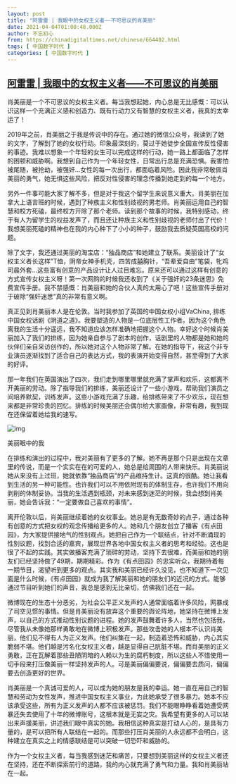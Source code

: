 ```yaml
---
layout: post
title: "阿雷雷 | 我眼中的女权主义者——不可思议的肖美丽"
date: 2021-04-04T01:00:48.000Z
author: 不忘初心
from: https://chinadigitaltimes.net/chinese/664402.html
tags: [ 中国数字时代 ]
categories: [ 中国数字时代 ]
---
```

<!--1617498048000-->
[阿雷雷 | 我眼中的女权主义者——不可思议的肖美丽](https://chinadigitaltimes.net/chinese/664402.html)
------

<div>
<p>肖美丽是一个不可思议的女权主义者。每当我想起她，内心总是无比感慨：可以认识这样一个充满正义感和创造力、既有行动力又有智慧的女权主义者，我真的太幸运了！</p><p>2019年之前，肖美丽之于我是传说中的存在。通过她的微信公众号，我读到了她的文字，了解到了她的女权行动。印象最深刻的，莫过于她徒步全国宣传反性侵害的事迹。我难以想象一个年轻的女生可以完成这样的行动，她一路上都面临了怎样的困顿和威胁啊。我想到自己作为一个年轻女性，日常出行总是充满恐惧。我害怕被尾随，被抢劫，被强奸…女性的每一次出行，都面临着风险。因此我非常敬佩肖美丽的勇气，她无惧这些风险，把反对性侵害的理念传播到她走到的每一个地方。</p><p>另外一件事可能大家了解不多，但是对于我这个留学生来说意义重大。肖美丽在加拿大上语言班的时候，遇到了种族主义和性别歧视的男老师。肖美丽运用自己的智慧和校方死磕，最终校方开除了那个老师。读到那个故事的时候，我特别感动，终于有人为留学生的权益发声了，而且还让种族主义和性别歧视的老师付出了代价！我想美丽死磕的精神也在我的内心种下了小小的种子，鼓励我去质疑英国高校的问题。</p><p>除了文字，我还通过美丽的淘宝店：“独品商店”和她建立了联系。美丽设计了“女权主义者长这样”T恤，阴帝女神手机壳，四苦成囍胸针，“吾辈爱自由”笔袋，牝鸡司晨外套…这些富有创意的产品设计让人过目难忘。原来还可以通过这样有创意的方式宣传女权主义呀！第一次网购的时候我还收到了《关于强奸的23条迷思》免费宣传手册。我不禁感慨：肖美丽和她的合伙人真的太用心了吧！这些宣传手册对于破除“强奸迷思”真的非常有意义啊。</p><p>真正见到肖美丽本人是在伦敦。当时我参加了英国的中国女权小组VaChina, 排练中国女权话剧《阴道之道》。我要塑造的人物是一位底层性工作者。因为这个角色离我的生活十分遥远，我不知道应该怎样准确地把握这个人物。幸好这个时候肖美丽加入了我们的排练，因为她亲自参与了剧本的创作，话剧里的人物都是她和她的伙伴们亲自采访创作的，所以她对这个人物非常了解。在她的指导下，我这个非专业演员逐渐找到了适合自己的表达方式，我的表演开始变得自然，甚至得到了大家的好评。</p><p>那一年我们在英国演出了四次，我们走到哪里哪里就充满了掌声和欢乐，这都离不开美丽的劳动。除了指导我们的排练，美丽还设计了一些小游戏，帮助我们演员之间培养默契，训练发声。这些小游戏充满了乐趣，给排练带来了不少欢乐，现在想来都是非常珍贵的回忆。排练的时候美丽还会偶尔给大家画像，非常有趣，我到现在还保留着她给我的速写。</p><p><img src="https://wx3.sinaimg.cn/large/0072NUubgy1gp6m3dj02fj30qo0zkjtn.jpg" alt="img" /></p><div class="ts">美丽眼中的我</div><p>在排练和演出的过程中，我对美丽有了更多的了解。她不再是那个只是出现在文章里的传说，而是一个实实在在的可爱的人，她总是给周围的人带来快乐。肖美丽说她从来没有上过班，她就依靠“独品商店”的产品维持生计。这真的很酷。她让我看到生活的另一种可能性。也许我们可以不用依附现有的体制生存，也许我们不用向剥削的体制妥协。当我的生活遇到瓶颈，对未来感到迷茫的时候，我会想到肖美丽，她会告诉我：“一定要做自己喜欢的事情”。</p><p>离开伦敦以后，肖美丽继续着她的女权事业。她总是有无数奇妙的点子，通过各种有创意的方式把女权的观念传播给更多的人。她和几个朋友创立了播客《有点田园》，为大家提供接地气的性别观点。她把自己作为一个联结点，针对不断涌现的性别议题，找到合适的嘉宾，展现世界各地中国女权主义者的思考和经验。这也是很了不起的实践。其实做播客充满了琐碎的劳动，坚持下去很难，而美丽和她的朋友们已经坚持做了49期，期期精彩。作为《有点田园》的忠实听众，我期待着每一期节目，渴望听到更多的观点。其实我和美丽已经许久没见，也不知道下一次见面是什么时候，《有点田园》就成为我了解美丽和她的朋友们的近况的方式。能够通过节目听到她们的声音，我总是感到无比亲切，仿佛我们还在一起。</p><p>微博现在的生态十分恶劣，为社会公平正义发声的人通常面临着许多风险，网暴成了司空见惯的事情。但是肖美丽没有放弃这个重要的舆论阵地，她坚持在微博上发声，以自己的方式推动性别议题的进程。她的发声鼓舞着许多人，当然也包括我，尽管我从未像她那样勇敢地在微博上积极发声。那些攻击她的人根本不认识肖美丽，他们见不得有人为正义发声。他们纠集在一起，制造着恐怖和威胁，内心其实脆弱不堪。他们越是污名化女权主义者，越是显得自己肮脏不堪。而肖美丽的正义勇敢，正在瓦解着那些丑陋阴暗的人赖以为生的腐朽制度，所以这些人不惜使用一切手段来打压像美丽一样坚持发声的人。可是美丽偏偏要说，偏偏要去质问，偏偏要去创造更好的世界。</p><p>肖美丽是一个真诚可爱的人，可以成为她的朋友是我的幸运。她一直在用自己的智慧和劳动为女性发声，推进中国女权主义事业，为此她承受了很多暴力。她本不应该承受这些，所有为正义发声的人都不应该被惩罚。我们不能眼睁睁看着她遭受网暴还失去使用了十年的微博账号，这根本就是无妄之灾。我希望有更多的人可以站出来声援美丽，讲述我们眼中真实的她。我相信这种真实是打动人心的，是具有力量的，是可以把所有人联结在一起的。而那些打压肖美丽的人永远都不会明白，这种建立在真实之上的情感联结是可以突破一切恐吓和威胁的。</p><p>作为一个女权主义者，每当我感到迷茫和痛苦，只要想到美丽这样的女权主义者还在坚持，还在不断探索前行的道路，我的内心就充满了勇气和力量。我和肖美丽站在一起。​​​</p>
</div>
